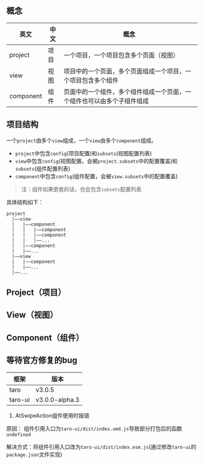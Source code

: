 
## 概念

| 英文 | 中文 | 概念 |
| ---- | ---- | ---- |
| project | 项目 | 一个项目，一个项目包含多个页面（视图） | 
| view | 视图 | 项目中的一个页面，多个页面组成一个项目，一个项目包含多个组件 |
| component | 组件 | 页面中的一个组件，多个组件组成一个页面，一个组件也可以由多个子组件组成 |

## 项目结构

一个`project`由多个`view`组成，一个`view`由多个`component`组成。

- `project`中包含`config`(项目配置)和`subsets`(视图配置列表)
- `view`中包含`config`(视图配置，会被`project.subsets`中的配置覆盖)和`subsets`(组件配置列表)
- `component`中包含`config`(组件配置，会被`view.subsets`中的配置覆盖)

> 注：组件如果嵌套的话，也会包含`subsets`配置列表

具体结构如下：

```
project
  |——view
  |   |——component
  |   |   |——component
  |   |   |——component
  |   |   |——...
  |   |——component
  |   |——...
  |——view
  |   |——component
  |   |——...
  |——...
```

## Project（项目）

## View（视图）

## Component（组件）

## 等待官方修复的bug

| 框架 | 版本 |
| ---- | ---- |
| taro | v3.0.5 |
| taro-ui | v3.0.0-alpha.3 |

1. AtSwipeAction组件使用时报错

原因： 组件引用入口为`taro-ui/dist/index.umd.js`导致部分打包后的函数`undefined`<br />

解决方式：将组件引用入口改为`taro-ui/dist/index.esm.js`(通过修改`taro-ui`的`package.json`文件实现)
